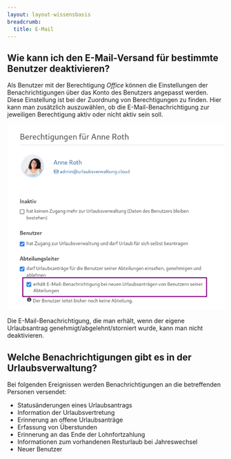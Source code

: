 ```yaml
---
layout: layout-wissensbasis
breadcrumb:
  title: E-Mail
---
```


## Wie kann ich den E-Mail-Versand für bestimmte Benutzer deaktivieren?

Als Benutzer mit der Berechtigung _Office_ können die Einstellungen der Benachrichtigungen über das Konto des Benutzers angepasst werden. Diese Einstellung ist bei der Zuordnung von Berechtigungen zu finden. Hier kann man zusätzlich auszuwählen, ob die E-Mail-Benachrichtigung zur jeweiligen Berechtigung aktiv oder nicht aktiv sein soll.

![Benachrichtigung konfigurieren](benachrichtigung.png)

Die E-Mail-Benachrichtigung, die
man erhält, wenn der eigene Urlaubsantrag genehmigt/abgelehnt/storniert wurde,
kann man nicht deaktivieren.

## Welche Benachrichtigungen gibt es in der Urlaubsverwaltung?

Bei folgenden Ereignissen werden Benachrichtigungen an die betreffenden Personen versendet:

* Statusänderungen eines Urlaubsantrags
* Information der Urlaubsvertretung
* Erinnerung an offene Urlaubsanträge
* Erfassung von Überstunden
* Erinnerung an das Ende der Lohnfortzahlung
* Informationen zum vorhandenen Resturlaub bei Jahreswechsel
* Neuer Benutzer
